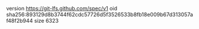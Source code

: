 version https://git-lfs.github.com/spec/v1
oid sha256:893129d8b3744f62cdc57726d5f3526533b8fb18e009b67d313057af48f2b944
size 6323
